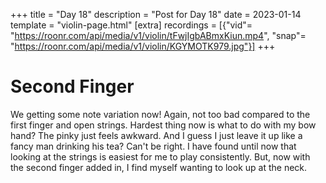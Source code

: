+++
title = "Day 18"
description = "Post for Day 18"
date = 2023-01-14
template = "violin-page.html"
[extra]
recordings = [{"vid"= "https://roonr.com/api/media/v1/violin/tFwjIgbABmxKiun.mp4", "snap"= "https://roonr.com/api/media/v1/violin/KGYMOTK979.jpg"}]
+++

# Second Finger
We getting some note variation now! Again, not too bad compared to the first finger and open strings. Hardest thing now is what to do with my bow hand? The pinky just feels awkward. And I guess I just leave it up like a fancy man drinking his tea? Can't be right. I have found until now that looking at the strings is easiest for me to play consistently. But, now with the second finger added in, I find myself wanting to look up at the neck.